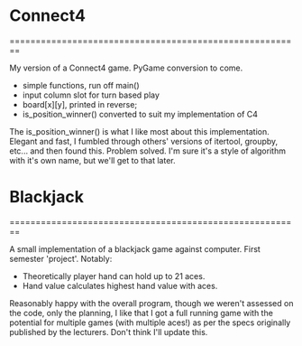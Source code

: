 # Connect4
========================================================

My version of a Connect4 game. PyGame conversion to come.

- simple functions, run off main()
- input column slot for turn based play
- board[x][y], printed in reverse;
- is_position_winner() converted to suit my implementation of C4

The is_position_winner() is what I like most about this implementation. Elegant and fast, I fumbled through others' versions 
of itertool, groupby, etc... and then found this. Problem solved. I'm sure it's a style of algorithm with it's own name, 
but we'll get to that later.

# Blackjack
========================================================

A small implementation of a blackjack game against computer. First semester 'project'. 
Notably:
- Theoretically player hand can hold up to 21 aces. 
- Hand value calculates highest hand value with aces.

Reasonably happy with the overall program, though we weren't assessed on the code, only the planning, I like that I got a full running game with the potential for multiple games (with multiple aces!) as per the specs originally published by the lecturers.
Don't think I'll update this.
